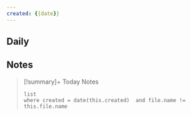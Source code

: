 ```yaml
---
created: {{date}}
---
```


## Daily


## Notes

> [!summary]+ Today Notes
> ```dataview
> list
> where created = date(this.created)  and file.name != this.file.name
> ```